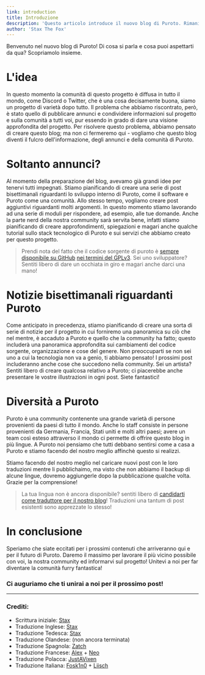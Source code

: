 ```yaml
---
link: introduction
title: Introduzione
description: 'Questo articolo introduce il nuovo blog di Puroto. Rimani sintonizzato per fantastici contenuti!'
author: 'Stax The Fox'
---
```


Benvenuto nel nuovo blog di Puroto! Di cosa si parla e cosa puoi aspettarti da qua? Scopriamolo insieme.

# L'idea
In questo momento la comunità di questo progetto è diffusa in tutto il mondo, come Discord o Twitter, che è una cosa decisamente buona, siamo un progetto di varietà dopo tutto. Il problema che abbiamo riscontrato, però, è stato quello di pubblicare annunci e condividere informazioni sul progetto e sulla comunità a tutti voi, pur essendo in grado di dare una visione approfondita del progetto. Per risolvere questo problema, abbiamo pensato di creare questo blog; ma non ci fermeremo qui - vogliamo che questo blog diventi il fulcro dell'informazione, degli annunci e della comunità di Puroto.

# Soltanto annunci?
Al momento della preparazione del blog, avevamo già grandi idee per tenervi tutti impegnati. Stiamo pianificando di creare una serie di post bisettimanali riguardanti lo sviluppo interno di Puroto, come il software e Puroto come una comunità. Allo stesso tempo, vogliamo creare post aggiuntivi riguardanti molti argomenti. In questo momento stiamo lavorando ad una serie di moduli per rispondere, ad esempio, alle tue domande. Anche la parte nerd della nostra community sarà servita bene, infatti stiamo pianificando di creare approfondimenti, spiegazioni e magari anche qualche tutorial sullo stack tecnologico di Puroto e sui servizi che abbiamo creato per questo progetto.

> Prendi nota del fatto che il codice sorgente di puroto è [sempre disponibile su GitHub](https://github.com/PurotoApp) [nei termini del GPLv3](https://github.com/PurotoApp/authfox/blob/main/LICENSE). Sei uno sviluppatore? Sentiti libero di dare un occhiata in giro e magari anche darci una mano!

# Notizie bisettimanali riguardanti Puroto
Come anticipato in precedenza, stiamo pianificando di creare una sorta di serie di notizie per il progetto in cui forniremo una panoramica su ciò che nel mentre, è accaduto a Puroto e quello che la community ha fatto; questo includerà una panoramica approfondita sui cambiamenti del codice sorgente, organizzazione e cose del genere. Non preoccuparti se non sei uno a cui la tecnologia non va a genio, ti abbiamo pensato! I prossimi post includeranno anche cose che succedono nella community. Sei un artista? Sentiti libero di creare qualcosa relativo a Puroto; ci piacerebbe anche presentare le vostre illustrazioni in ogni post. Siete fantastici!

# Diversità a Puroto 
Puroto è una community contenente una grande varietà di persone provenienti da paesi di tutto il mondo. Anche lo staff consiste in persone provenienti da Germania, Francia, Stati uniti e molti altri paesi; avere un team così esteso attraverso il mondo ci permette di offrire questo blog in più lingue. A Puroto noi pensiamo che tutti debbano sentirsi come a casa a Puroto e stiamo facendo del nostro meglio affinchè questo si realizzi.

Stiamo facendo del nostro meglio nel caricare nuovi post con le loro traduzioni mentre li pubblichaimo, ma visto che non abbiamo il backup di alcune lingue, dovremo aggiungerle dopo la pubblicazione qualche volta. Grazie per la comprensione!

>La tua lingua non è ancora disponibile? sentiti libero di [candidarti come traduttore per il nostro blog](https://apply.puroto.net/)! Traduzioni una tantum di post esistenti sono apprezzate lo stesso!

# In conclusione
Speriamo che siate eccitati per i prossimi contenuti che arriveranno qui e per il futuro di Puroto. Daremo il massimo per lavorare il più vicino possibile con voi, la nostra community ed informarvi sul progetto! Unitevi a noi per far diventare la comunità furry fantastica!

### Ci auguriamo che ti unirai a noi per il prossimo post!

---

### Crediti:
- Scrittura iniziale: [Stax](https://twitter.com/staxthefox)
- Traduzione Inglese: [Stax](https://twitter.com/staxthefox) 
- Traduzione Tedesca: [Stax](https://twitter.com/staxthefox) 
- Traduzione Olandese: (non ancora terminata)
- Traduzione Spagnola: [Zatch](https://twitter.com/ZatchyBeeps)
- Traduzione Francese: [Alex](https://twitter.com/alekuso_) + [Neo](https://twitter.com/Ammie_Neo)
- Traduzione Polacca: [JustAVixen](https://github.com/JustFoxx)
- Traduzione Italiana: [Fosk1n0](https://twitter.com/Fosk1n0) + [Liisch](https://twitter.com/Liisch_)